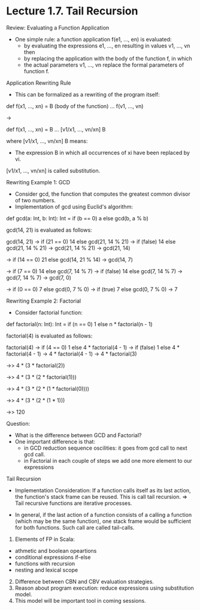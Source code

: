 # Lecture 1.7. Tail Recursion

Review: Evaluating a Function Application
- One simple rule: a function application f(e1, ..., en) is evaluated:
  + by evaluating the expressions e1, ..., en resulting in values v1, ..., vn then
  + by replacing the application with the body of the function f, in which
  + the actual parameters v1, ..., vn replace the formal parameters of function f.

Application Rewriting Rule
- This can be formalized as a rewriting of the program itself:

def f(x1, ..., xn) = B (body of the function)
...
f(v1, ..., vn)

->

def f(x1, ..., xn) = B
...
[v1/x1, ..., vn/xn] B

where [v1/x1, ..., vn/xn] B means:
- The expression B in which all occurrences of xi have been replaced by vi.

[v1/x1, ..., vn/xn] is called substitution.


Rewriting Example 1: GCD

- Consider gcd, the function that computes the greatest common divisor of two numbers.
- Implementation of gcd using Euclid's algorithm:

def gcd(a: Int, b: Int): Int =
  if (b == 0) a else gcd(b, a % b)

gcd(14, 21) is evaluated as follows:

gcd(14, 21)
-> if (21 == 0) 14 else gcd(21, 14 % 21)
-> if (false) 14 else gcd(21, 14 % 21)
-> gcd(21, 14 % 21)
-> gcd(21, 14)

-> if (14 == 0) 21 else gcd(14, 21 % 14)
-> gcd(14, 7)

-> if (7 == 0) 14 else gcd(7, 14 % 7)
-> if (false) 14 else gcd(7, 14 % 7)
-> gcd(7, 14 % 7)
-> gcd(7, 0)

-> if (0 == 0) 7 else gcd(0, 7 % 0)
-> if (true) 7 else gcd(0, 7 % 0)
-> 7


Rewriting Example 2: Factorial
- Consider factorial function:

def factorial(n: Int): Int =
  if (n == 0) 1 else n * factorial(n - 1)

factorial(4) is evaluated as follows:

factorial(4)
-> if (4 == 0) 1 else 4 * factorial(4 - 1)
-> if (false) 1 else 4 * factorial(4 - 1)
-> 4 * factorial(4 - 1)
-> 4 * factorial(3)

->> 4 * (3 * factorial(2))

->> 4 * (3 * (2 * factorial(1)))

->> 4 * (3 * (2 * (1 * factorial(0))))

->> 4 * (3 * (2 * (1 * 1)))

->> 120


Question:
- What is the difference between GCD and Factorial?
- One important difference is that:
  + in GCD reduction sequence oscilities: it goes from gcd call to next gcd call.
  + in Factorial in each couple of steps we add one more element to our expressions

Tail Recursion
- Implementation Consideration: If a function calls itself as its last action, the function's stack frame can be reused. This is call tail recursion.
=> Tail recursive functions are iterative processes.

- In general, if the last action of a function consists of a calling a function (which may be the same function), one stack frame would be sufficient for both functions. Such call are called tail-calls.


1. Elements of FP in Scala:
  - athmetic and boolean opeartions
  - conditional expressions if-else
  - functions with recursion
  - nesting and lexical scope
2. Difference between CBN and CBV evaluation strategies.
3. Reason about program execution: reduce expressions using substitution model.
4. This model will be important tool in coming sessions.
